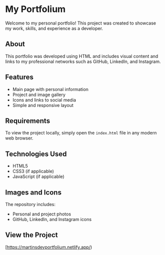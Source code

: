 # My Portfolium

Welcome to my personal portfolio! This project was created to showcase my work, skills, and experience as a developer.

## About

This portfolio was developed using HTML and includes visual content and links to my professional networks such as GitHub, LinkedIn, and Instagram.

## Features

- Main page with personal information  
- Project and image gallery  
- Icons and links to social media  
- Simple and responsive layout

## Requirements

To view the project locally, simply open the `index.html` file in any modern web browser.

## Technologies Used

- HTML5  
- CSS3 (if applicable)  
- JavaScript (if applicable)

## Images and Icons

The repository includes:
- Personal and project photos  
- GitHub, LinkedIn, and Instagram icons

## View the Project

[https://martinsdevportfolium.netlify.app/)
